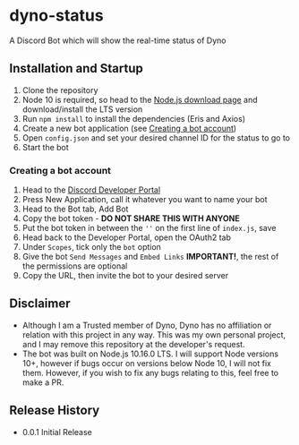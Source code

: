 # dyno-status
A Discord Bot which will show the real-time status of Dyno

## Installation and Startup

1) Clone the repository
2) Node 10 is required, so head to the [Node.js download page](https://nodejs.org/en/) and download/install the LTS version
3) Run `npm install` to install the dependencies (Eris and Axios)
4) Create a new bot application (see [Creating a bot account](#creating-a-bot-account))
5) Open `config.json` and set your desired channel ID for the status to go to
6) Start the bot

### Creating a bot account
1) Head to the [Discord Developer Portal](https://discordapp.com/developers/applications/)
2) Press New Application, call it whatever you want to name your bot
3) Head to the Bot tab, Add Bot
4) Copy the bot token - **__DO NOT SHARE THIS WITH ANYONE__**
5) Put the bot token in between the `''` on the first line of `index.js`, save
6) Head back to the Developer Portal, open the OAuth2 tab
7) Under `Scopes`, tick only the `bot` option
8) Give the bot `Send Messages` and `Embed Links` **IMPORTANT!**, the rest of the permissions are optional
9) Copy the URL, then invite the bot to your desired server

## Disclaimer

 - Although I am a Trusted member of Dyno, Dyno has no affiliation or relation with this project in any way. This was my own personal project, and I may remove this repository at the developer's request.
 - The bot was built on Node.js 10.16.0 LTS. I will support Node versions 10+, however if bugs occur on versions below Node 10, I will not fix them. However, if you wish to fix any bugs relating to this, feel free to make a PR.

## Release History

- 0.0.1 Initial Release